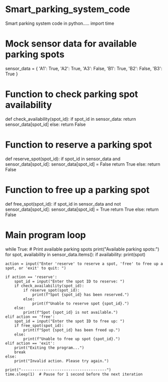 # Smart_parking_system_code
Smart parking system code in python.....
import time

# Mock sensor data for available parking spots
sensor_data = {
    'A1': True,
    'A2': True,
    'A3': False,
    'B1': True,
    'B2': False,
    'B3': True
}

# Function to check parking spot availability
def check_availability(spot_id):
    if spot_id in sensor_data:
        return sensor_data[spot_id]
    else:
        return False

# Function to reserve a parking spot
def reserve_spot(spot_id):
    if spot_id in sensor_data and sensor_data[spot_id]:
        sensor_data[spot_id] = False
        return True
    else:
        return False

# Function to free up a parking spot
def free_spot(spot_id):
    if spot_id in sensor_data and not sensor_data[spot_id]:
        sensor_data[spot_id] = True
        return True
    else:
        return False

# Main program loop
while True:
    # Print available parking spots
    print("Available parking spots:")
    for spot, availability in sensor_data.items():
        if availability:
            print(spot)
    
    
    action = input("Enter 'reserve' to reserve a spot, 'free' to free up a spot, or 'exit' to quit: ")
    
    if action == 'reserve':
        spot_id = input("Enter the spot ID to reserve: ")
        if check_availability(spot_id):
            if reserve_spot(spot_id):
                print(f"Spot {spot_id} has been reserved.")
            else:
                print(f"Unable to reserve spot {spot_id}.")
        else:
            print(f"Spot {spot_id} is not available.")
    elif action == 'free':
        spot_id = input("Enter the spot ID to free up: ")
        if free_spot(spot_id):
            print(f"Spot {spot_id} has been freed up.")
        else:
            print(f"Unable to free up spot {spot_id}.")
    elif action == 'exit':
        print("Exiting the program...")
        break
    else:
        print("Invalid action. Please try again.")

    print("--------------------------------------")
    time.sleep(1)  # Pause for 1 second before the next iteration
